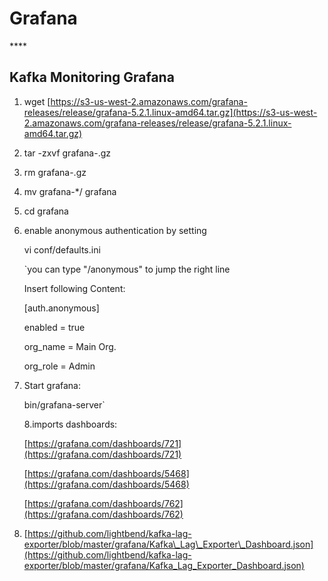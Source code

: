 # Grafana

\*\*\*\*

## Kafka Monitoring Grafana

1. wget [https://s3-us-west-2.amazonaws.com/grafana-releases/release/grafana-5.2.1.linux-amd64.tar.gz](https://s3-us-west-2.amazonaws.com/grafana-releases/release/grafana-5.2.1.linux-amd64.tar.gz)
2. tar -zxvf grafana-.gz
3. rm grafana-.gz
4. mv grafana-\*/ grafana
5. cd grafana
6. enable anonymous authentication by setting

   vi conf/defaults.ini

   \`you can type "/anonymous" to jump the right line

   Insert following Content:

   \[auth.anonymous\]

   enabled = true

   org\_name = Main Org.

   org\_role = Admin

7. Start grafana:

   bin/grafana-server\`

   8.imports dashboards:

   [https://grafana.com/dashboards/721](https://grafana.com/dashboards/721)

   [https://grafana.com/dashboards/5468](https://grafana.com/dashboards/5468)

   [https://grafana.com/dashboards/762](https://grafana.com/dashboards/762)

8. [https://github.com/lightbend/kafka-lag-exporter/blob/master/grafana/Kafka\_Lag\_Exporter\_Dashboard.json](https://github.com/lightbend/kafka-lag-exporter/blob/master/grafana/Kafka_Lag_Exporter_Dashboard.json)

